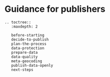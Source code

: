 # Guidance for publishers

```eval_rst
.. toctree::
   :maxdepth: 2

   before-starting
   decide-to-publish
   plan-the-process
   data-protection
   prepare-data
   data-quality
   meta-geocoding
   publish-data-openly
   next-steps
```

